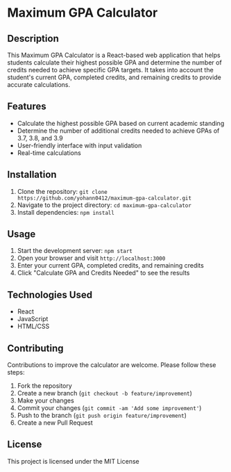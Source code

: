 # Maximum GPA Calculator

## Description
This Maximum GPA Calculator is a React-based web application that helps students calculate their highest possible GPA and determine the number of credits needed to achieve specific GPA targets. It takes into account the student's current GPA, completed credits, and remaining credits to provide accurate calculations.

## Features
- Calculate the highest possible GPA based on current academic standing
- Determine the number of additional credits needed to achieve GPAs of 3.7, 3.8, and 3.9
- User-friendly interface with input validation
- Real-time calculations

## Installation
1. Clone the repository:
`git clone https://github.com/yohann0412/maximum-gpa-calculator.git`
2. Navigate to the project directory:
`cd maximum-gpa-calculator`
3. Install dependencies:
`npm install`
## Usage
1. Start the development server:
`npm start`
2. Open your browser and visit `http://localhost:3000`
3. Enter your current GPA, completed credits, and remaining credits
4. Click "Calculate GPA and Credits Needed" to see the results

## Technologies Used
- React
- JavaScript
- HTML/CSS

## Contributing
Contributions to improve the calculator are welcome. Please follow these steps:
1. Fork the repository
2. Create a new branch (`git checkout -b feature/improvement`)
3. Make your changes
4. Commit your changes (`git commit -am 'Add some improvement'`)
5. Push to the branch (`git push origin feature/improvement`)
6. Create a new Pull Request

## License
This project is licensed under the MIT License
